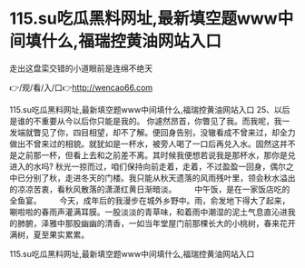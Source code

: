 # 115.su吃瓜黑料网址,最新填空题www中间填什么,福瑞控黄油网站入口
走出这盘栾交错的小道眼前是连绵不绝天

👉/观/看/入/口👉http://wencao66.com

115.su吃瓜黑料网址,最新填空题www中间填什么,福瑞控黄油网站入口	25、以后是谁的不重要从今以后你只能是我的。
你遽然昂首，你瞥见了我。而我呢，我一发端就瞥见了你，四目相望，却不了解。便回身告别，没辙看成不曾来过，却全力做出不曾来过的相貌。就犹如是一杯水，被旁人喝了一口后再兑入水。固然这并不是之前那一杯，但看上去和之前差不离。其时候我便想若说我是那杯水，那你是兑进入的水吗?
	秋光一掠而过，咱们保持向前走着，走着，不过盈盈一回身，偶尔之中已分别了秋，走进冬天的门楼。我只能从秋天遗落的风雨残叶里，领会秋水溢出的凉凉苦衷，看秋风散落的潇潇红黄日渐暗淡。
　　中午饭，是在一家饭店吃的全鱼宴。
　　今天，成年后的我漫步在城外乡野中。雨，俞发地下得大了起来，唰啦啦的春雨声灌满耳膜。一股淡淡的青草味，和着雨中潮湿的泥土气息直沁进我的肺腑，泽雅中那股幽幽的清香，一如当年堂屋门前那棵长大的小桃树，春来花开满树，夏至果实累累。

115.su吃瓜黑料网址,最新填空题www中间填什么,福瑞控黄油网站入口
